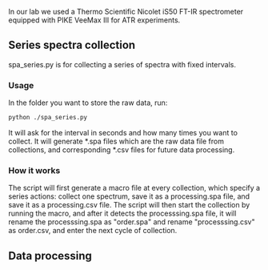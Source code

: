 In our lab we used a Thermo Scientific Nicolet iS50 FT-IR spectrometer equipped with PIKE VeeMax III for ATR experiments.

## Series spectra collection
spa_series.py is for collecting a series of spectra with fixed intervals.
### Usage
In the folder you want to store the raw data, run:
```bash
python ./spa_series.py
```
It will ask for the interval in seconds and how many times you want to collect. It will generate *.spa files which are the raw data file from collections, and corresponding *.csv files for future data processing.
### How it works
The script will first generate a macro file at every collection, which specify a series actions: collect one spectrum, save it as a processing.spa file, and save it as a processing.csv file.
The script will then start the collection by running the macro, and after it detects the processsing.spa file, it will rename the processsing.spa as "order.spa" and rename "processsing.csv" as order.csv, and enter the next cycle of collection.

## Data processing

